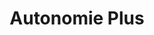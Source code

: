 ---
title: "Autonomie Plus"
url: /sanary-sur-mer/autonomie-plus/
shop: approvisionnement médical
---